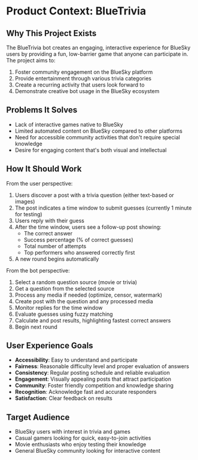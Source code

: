 # Product Context: BlueTrivia

## Why This Project Exists

The BlueTrivia bot creates an engaging, interactive experience for BlueSky users by providing a fun, low-barrier game that anyone can participate in. The project aims to:

1. Foster community engagement on the BlueSky platform
2. Provide entertainment through various trivia categories
3. Create a recurring activity that users look forward to
4. Demonstrate creative bot usage in the BlueSky ecosystem

## Problems It Solves

- Lack of interactive games native to BlueSky
- Limited automated content on BlueSky compared to other platforms
- Need for accessible community activities that don't require special knowledge
- Desire for engaging content that's both visual and intellectual

## How It Should Work

From the user perspective:

1. Users discover a post with a trivia question (either text-based or images)
2. The post indicates a time window to submit guesses (currently 1 minute for testing)
3. Users reply with their guess
4. After the time window, users see a follow-up post showing:
   - The correct answer
   - Success percentage (% of correct guesses)
   - Total number of attempts
   - Top performers who answered correctly first
5. A new round begins automatically

From the bot perspective:

1. Select a random question source (movie or trivia)
2. Get a question from the selected source
3. Process any media if needed (optimize, censor, watermark)
4. Create post with the question and any processed media
5. Monitor replies for the time window
6. Evaluate guesses using fuzzy matching
7. Calculate and post results, highlighting fastest correct answers
8. Begin next round

## User Experience Goals

- **Accessibility**: Easy to understand and participate
- **Fairness**: Reasonable difficulty level and proper evaluation of answers
- **Consistency**: Regular posting schedule and reliable evaluation
- **Engagement**: Visually appealing posts that attract participation
- **Community**: Foster friendly competition and knowledge sharing
- **Recognition**: Acknowledge fast and accurate responders
- **Satisfaction**: Clear feedback on results

## Target Audience

- BlueSky users with interest in trivia and games
- Casual gamers looking for quick, easy-to-join activities
- Movie enthusiasts who enjoy testing their knowledge
- General BlueSky community looking for interactive content
